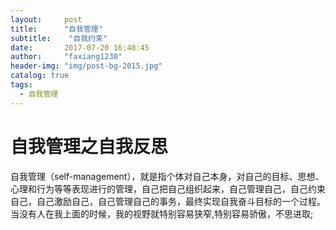 ```yaml
---
layout:     post
title:      "自我管理"
subtitle:    "自我约束"
date:       2017-07-20 16:40:45
author:     "faxiang1230"
header-img: "img/post-bg-2015.jpg"
catalog: true
tags:
  - 自我管理
---
```

# 自我管理之自我反思
自我管理（self-management），就是指个体对自己本身，对自己的目标、思想、心理和行为等等表现进行的管理，自己把自己组织起来，自己管理自己，自己约束自己，自己激励自己，自己管理自己的事务，最终实现自我奋斗目标的一个过程。
当没有人在我上面的时候，我的视野就特别容易狭窄,特别容易骄傲，不思进取;
